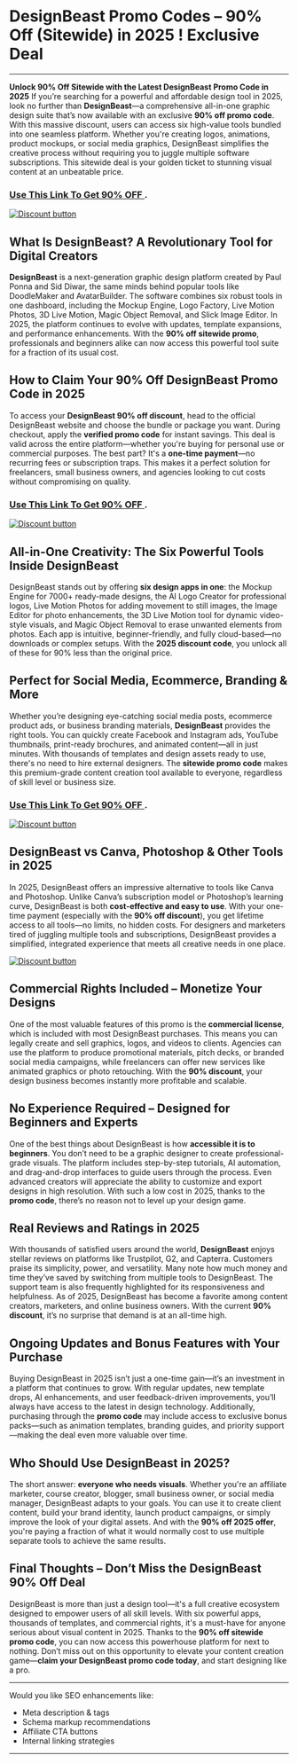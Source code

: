 # DesignBeast Promo Codes – 90% Off (Sitewide) in 2025 ! Exclusive Deal
---

**Unlock 90% Off Sitewide with the Latest DesignBeast Promo Code in 2025**
If you’re searching for a powerful and affordable design tool in 2025, look no further than **DesignBeast**—a comprehensive all-in-one graphic design suite that’s now available with an exclusive **90% off promo code**. With this massive discount, users can access six high-value tools bundled into one seamless platform. Whether you're creating logos, animations, product mockups, or social media graphics, DesignBeast simplifies the creative process without requiring you to juggle multiple software subscriptions. This sitewide deal is your golden ticket to stunning visual content at an unbeatable price.

### [Use This Link To Get 90% OFF ](https://paykstrt.com/31302/163249).


[![Discount button](https://github.com/user-attachments/assets/d84d81bf-3162-482e-9e2e-e24303a0283e)](https://paykstrt.com/31302/163249)
## **What Is DesignBeast? A Revolutionary Tool for Digital Creators**

**DesignBeast** is a next-generation graphic design platform created by Paul Ponna and Sid Diwar, the same minds behind popular tools like DoodleMaker and AvatarBuilder. The software combines six robust tools in one dashboard, including the Mockup Engine, Logo Factory, Live Motion Photos, 3D Live Motion, Magic Object Removal, and Slick Image Editor. In 2025, the platform continues to evolve with updates, template expansions, and performance enhancements. With the **90% off sitewide promo**, professionals and beginners alike can now access this powerful tool suite for a fraction of its usual cost.

## **How to Claim Your 90% Off DesignBeast Promo Code in 2025**

To access your **DesignBeast 90% off discount**, head to the official DesignBeast website and choose the bundle or package you want. During checkout, apply the **verified promo code** for instant savings. This deal is valid across the entire platform—whether you're buying for personal use or commercial purposes. The best part? It's a **one-time payment**—no recurring fees or subscription traps. This makes it a perfect solution for freelancers, small business owners, and agencies looking to cut costs without compromising on quality.
### [Use This Link To Get 90% OFF ](https://paykstrt.com/31302/163249).


[![Discount button](https://github.com/user-attachments/assets/7bec69f3-b83d-48ec-8839-b002e18861f0)](https://paykstrt.com/31302/163249)

## **All-in-One Creativity: The Six Powerful Tools Inside DesignBeast**

DesignBeast stands out by offering **six design apps in one**: the Mockup Engine for 7000+ ready-made designs, the AI Logo Creator for professional logos, Live Motion Photos for adding movement to still images, the Image Editor for photo enhancements, the 3D Live Motion tool for dynamic video-style visuals, and Magic Object Removal to erase unwanted elements from photos. Each app is intuitive, beginner-friendly, and fully cloud-based—no downloads or complex setups. With the **2025 discount code**, you unlock all of these for 90% less than the original price.

## **Perfect for Social Media, Ecommerce, Branding & More**

Whether you’re designing eye-catching social media posts, ecommerce product ads, or business branding materials, **DesignBeast** provides the right tools. You can quickly create Facebook and Instagram ads, YouTube thumbnails, print-ready brochures, and animated content—all in just minutes. With thousands of templates and design assets ready to use, there's no need to hire external designers. The **sitewide promo code** makes this premium-grade content creation tool available to everyone, regardless of skill level or business size.
### [Use This Link To Get 90% OFF ](https://paykstrt.com/31302/163249).


[![Discount button](https://github.com/user-attachments/assets/5cd9e221-ed97-416f-b8a3-47e28da6a8fc)](https://paykstrt.com/31302/163249)

## **DesignBeast vs Canva, Photoshop & Other Tools in 2025**

In 2025, DesignBeast offers an impressive alternative to tools like Canva and Photoshop. Unlike Canva’s subscription model or Photoshop’s learning curve, DesignBeast is both **cost-effective and easy to use**. With your one-time payment (especially with the **90% off discount**), you get lifetime access to all tools—no limits, no hidden costs. For designers and marketers tired of juggling multiple tools and subscriptions, DesignBeast provides a simplified, integrated experience that meets all creative needs in one place.

[![Discount button](https://github.com/user-attachments/assets/c703075c-6779-4a87-a4dc-7d54eeacd42c)](https://paykstrt.com/31302/163249)


## **Commercial Rights Included – Monetize Your Designs**

One of the most valuable features of this promo is the **commercial license**, which is included with most DesignBeast purchases. This means you can legally create and sell graphics, logos, and videos to clients. Agencies can use the platform to produce promotional materials, pitch decks, or branded social media campaigns, while freelancers can offer new services like animated graphics or photo retouching. With the **90% discount**, your design business becomes instantly more profitable and scalable.

## **No Experience Required – Designed for Beginners and Experts**

One of the best things about DesignBeast is how **accessible it is to beginners**. You don’t need to be a graphic designer to create professional-grade visuals. The platform includes step-by-step tutorials, AI automation, and drag-and-drop interfaces to guide users through the process. Even advanced creators will appreciate the ability to customize and export designs in high resolution. With such a low cost in 2025, thanks to the **promo code**, there’s no reason not to level up your design game.

## **Real Reviews and Ratings in 2025**

With thousands of satisfied users around the world, **DesignBeast** enjoys stellar reviews on platforms like Trustpilot, G2, and Capterra. Customers praise its simplicity, power, and versatility. Many note how much money and time they’ve saved by switching from multiple tools to DesignBeast. The support team is also frequently highlighted for its responsiveness and helpfulness. As of 2025, DesignBeast has become a favorite among content creators, marketers, and online business owners. With the current **90% discount**, it’s no surprise that demand is at an all-time high.

## **Ongoing Updates and Bonus Features with Your Purchase**

Buying DesignBeast in 2025 isn’t just a one-time gain—it’s an investment in a platform that continues to grow. With regular updates, new template drops, AI enhancements, and user feedback-driven improvements, you’ll always have access to the latest in design technology. Additionally, purchasing through the **promo code** may include access to exclusive bonus packs—such as animation templates, branding guides, and priority support—making the deal even more valuable over time.

## **Who Should Use DesignBeast in 2025?**

The short answer: **everyone who needs visuals**. Whether you're an affiliate marketer, course creator, blogger, small business owner, or social media manager, DesignBeast adapts to your goals. You can use it to create client content, build your brand identity, launch product campaigns, or simply improve the look of your digital assets. And with the **90% off 2025 offer**, you're paying a fraction of what it would normally cost to use multiple separate tools to achieve the same results.

## **Final Thoughts – Don’t Miss the DesignBeast 90% Off Deal**

DesignBeast is more than just a design tool—it's a full creative ecosystem designed to empower users of all skill levels. With six powerful apps, thousands of templates, and commercial rights, it's a must-have for anyone serious about visual content in 2025. Thanks to the **90% off sitewide promo code**, you can now access this powerhouse platform for next to nothing. Don’t miss out on this opportunity to elevate your content creation game—**claim your DesignBeast promo code today**, and start designing like a pro.

---

Would you like SEO enhancements like:

* Meta description & tags
* Schema markup recommendations
* Affiliate CTA buttons
* Internal linking strategies
---

